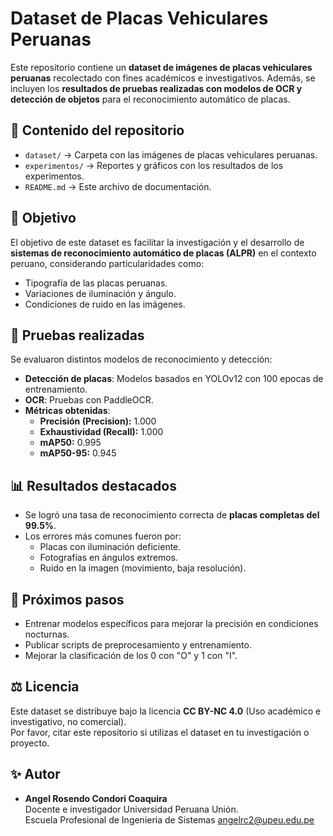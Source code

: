 # Dataset de Placas Vehiculares Peruanas

Este repositorio contiene un **dataset de imágenes de placas vehiculares peruanas** recolectado con fines académicos e investigativos. Además, se incluyen los **resultados de pruebas realizadas con modelos de OCR y detección de objetos** para el reconocimiento automático de placas.

## 📂 Contenido del repositorio

- `dataset/` → Carpeta con las imágenes de placas vehiculares peruanas.
- `experimentos/` → Reportes y gráficos con los resultados de los experimentos.
- `README.md` → Este archivo de documentación.

## 🎯 Objetivo

El objetivo de este dataset es facilitar la investigación y el desarrollo de **sistemas de reconocimiento automático de placas (ALPR)** en el contexto peruano, considerando particularidades como:
- Tipografía de las placas peruanas.
- Variaciones de iluminación y ángulo.
- Condiciones de ruido en las imágenes.

## 🧪 Pruebas realizadas

Se evaluaron distintos modelos de reconocimiento y detección:

- **Detección de placas**: Modelos basados en YOLOv12 con 100 epocas de entrenamiento.
- **OCR**: Pruebas con PaddleOCR.
- **Métricas obtenidas**:
  - **Precisión (Precision):** 1.000
  - **Exhaustividad (Recall):** 1.000
  - **mAP50:** 0.995
  - **mAP50-95:** 0.945


## 📊 Resultados destacados

- Se logró una tasa de reconocimiento correcta de **placas completas del 99.5%**.
- Los errores más comunes fueron por:
  - Placas con iluminación deficiente.
  - Fotografías en ángulos extremos.
  - Ruido en la imagen (movimiento, baja resolución).

## 🚀 Próximos pasos

- Entrenar modelos específicos para mejorar la precisión en condiciones nocturnas.
- Publicar scripts de preprocesamiento y entrenamiento.
- Mejorar la clasificación de los 0 con "O" y 1 con "I".  

## ⚖️ Licencia

Este dataset se distribuye bajo la licencia **CC BY-NC 4.0** (Uso académico e investigativo, no comercial).  
Por favor, citar este repositorio si utilizas el dataset en tu investigación o proyecto.

## ✨ Autor

- **Angel Rosendo Condori Coaquira**  
  Docente e investigador Universidad Peruana Unión.  
  Escuela Profesional de Ingenieria de Sistemas
  angelrc2@upeu.edu.pe
